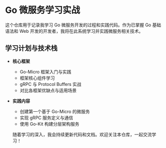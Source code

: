 # Go 微服务学习实战

这个仓库用于记录我学习 Go 微服务开发的过程和实践代码。作为已掌握 Go 基础语法和 Web 开发的开发者，我将在此系统学习并实践微服务相关技术。

## 学习计划与技术栈


- **核心框架** 
  - Go-Micro 框架入门与实践
  - 框架核心组件学习
  - gRPC 与 Protocol Buffers 实战
   - 对比各框架优缺点与适用场景

- **实践内容**
  - 创建第一个基于 Go-Micro 的微服务
  - 实现 gRPC 服务定义与通信
  - 使用 Go-Kit 构建分层架构服务


  随着学习的深入，我会持续更新代码和文档。欢迎关注本仓库，一起交流学习！
